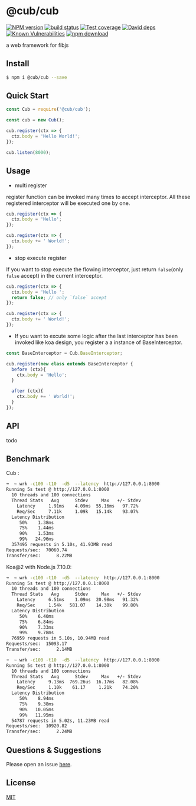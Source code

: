 # @cub/cub

[![NPM version][npm-image]][npm-url]
[![build status][travis-image]][travis-url]
[![Test coverage][codecov-image]][codecov-url]
[![David deps][david-image]][david-url]
[![Known Vulnerabilities][snyk-image]][snyk-url]
[![npm download][download-image]][download-url]

[npm-image]: https://img.shields.io/npm/v/@cub/cub.svg?style=flat-square
[npm-url]: https://npmjs.org/package/@cub/cub
[travis-image]: https://img.shields.io/travis/fibjs-modules/cluster-server.svg?style=flat-square
[travis-url]: https://travis-ci.org/fibjs-modules/cluster-server
[codecov-image]: https://img.shields.io/codecov/c/github/fibjs-modules/cluster-server.svg?style=flat-square
[codecov-url]: https://codecov.io/github/fibjs-modules/cluster-server?branch=master
[david-image]: https://img.shields.io/david/fibjs-modules/cluster-server.svg?style=flat-square
[david-url]: https://david-dm.org/fibjs-modules/cluster-server
[snyk-image]: https://snyk.io/test/npm/@cub/cub/badge.svg?style=flat-square
[snyk-url]: https://snyk.io/test/npm/@cub/cub
[download-image]: https://img.shields.io/npm/dm/@cub/cub.svg?style=flat-square
[download-url]: https://npmjs.org/package/@cub/cub

a web framework for fibjs

## Install

```bash
$ npm i @cub/cub --save
```

## Quick Start

```js
const Cub = require('@cub/cub');

const cub = new Cub();

cub.register(ctx => {
  ctx.body = 'Hello World!';
});

cub.listen(8000);
```

## Usage

- multi register

register function can be invoked many times to accept interceptor. All these registered interceptor will be executed one by one.

```js
cub.register(ctx => {
  ctx.body = 'Hello';
});

cub.register(ctx => {
  ctx.body += ' World!';
});
```

- stop execute register

If you want to stop execute the flowing interceptor, just return `false`(only `false` accept) in the current interceptor.

```js
cub.register(ctx => {
  ctx.body = 'Hello ';
  return false; // only `false` accept
});

cub.register(ctx => {
  ctx.body += ' World!';
});
```

- If you want to excute some logic after the last interceptor has been invoked like koa design, you register a a instance of BaseInterceptor.

```js
const BaseInterceptor = Cub.BaseInterceptor;

cub.register(new class extends BaseInterceptor {
  before (ctx){
    ctx.body = 'Hello';
  }

  after (ctx){
    ctx.body += ' World!';
  }
});

```

## API

todo

## Benchmark

Cub :

```bash
➜  ~ wrk -c100 -t10  -d5  --latency  http://127.0.0.1:8000
Running 5s test @ http://127.0.0.1:8000
  10 threads and 100 connections
  Thread Stats   Avg      Stdev     Max   +/- Stdev
    Latency     1.91ms    4.09ms  55.16ms   97.72%
    Req/Sec     7.11k     1.09k   15.14k    93.07%
  Latency Distribution
     50%    1.38ms
     75%    1.44ms
     90%    1.53ms
     99%   24.96ms
  357495 requests in 5.10s, 41.93MB read
Requests/sec:  70060.74
Transfer/sec:      8.22MB
```

Koa@2 with Node.js 7.10.0:

```bash
➜  ~ wrk -c100 -t10  -d5  --latency  http://127.0.0.1:8000
Running 5s test @ http://127.0.0.1:8000
  10 threads and 100 connections
  Thread Stats   Avg      Stdev     Max   +/- Stdev
    Latency     6.51ms    1.09ms  20.98ms   91.32%
    Req/Sec     1.54k   581.07    14.30k    99.80%
  Latency Distribution
     50%    6.40ms
     75%    6.84ms
     90%    7.33ms
     99%    9.78ms
  76959 requests in 5.10s, 10.94MB read
Requests/sec:  15093.17
Transfer/sec:      2.14MB
```

```bash
➜  ~ wrk -c100 -t10  -d5  --latency  http://127.0.0.1:8000
Running 5s test @ http://127.0.0.1:8000
  10 threads and 100 connections
  Thread Stats   Avg      Stdev     Max   +/- Stdev
    Latency     9.13ms  769.26us  16.17ms   82.08%
    Req/Sec     1.10k    61.17     1.21k    74.20%
  Latency Distribution
     50%    8.94ms
     75%    9.38ms
     90%   10.05ms
     99%   11.95ms
  54787 requests in 5.02s, 11.23MB read
Requests/sec:  10920.82
Transfer/sec:      2.24MB
```

## Questions & Suggestions

Please open an issue [here](https://github.com/fibjs-modules/cluster-server/issues).

## License

[MIT](LICENSE)